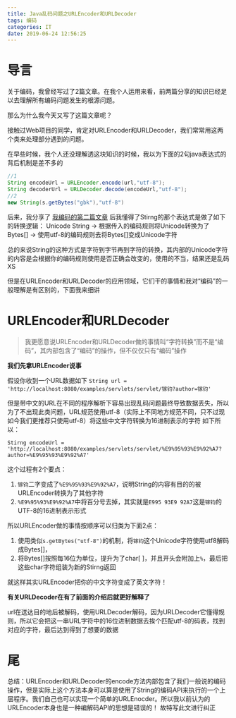 ```yaml
---
title: Java乱码问题之URLEncoder和URLDecoder
tags: 编码
categories: IT
date: 2019-06-24 12:56:25
---
```


# 导言

关于编码，我曾经写过了2篇文章。在我个人运用来看，前两篇分享的知识已经足以去理解所有编码问题发生的根源问题。

那么为什么我今天又写了这篇文章呢？

接触过Web项目的同学，肯定对URLEncoder和URLDecoder，我们常常用这两个类来处理部分遇到的问题。

在早些时候，我个人还没理解透这块知识的时候，我以为下面的2句java表达式的背后机制是差不多的

```java
//1
String encodeUrl = URLEncoder.encode(url,"utf-8");
String decoderUrl = URLDecoder.decode(encodeUrl,"utf-8");
//2
new String(s.getBytes("gbk"),"utf-8")

```
后来，我分享了 [我编码的第二篇文章](https://zazalu.space/2019/06/15/Java%E7%9A%84%E5%AD%97%E7%AC%A6%E7%BC%96%E7%A0%81%E9%97%AE%E9%A2%98%E4%B8%80%E8%AF%AD%E9%81%93%E7%A0%B4-GBK-UTF%E7%AD%89%E5%B8%B8%E7%94%A8%E7%BC%96%E7%A0%81/) 
后我懂得了Stirng的那个表达式是做了如下的转换逻辑：
Unicode String  ->  根据传入的编码规则将Unicode转换为了Bytes[]  ->  使用utf-8的编码规则去将Bytes[]变成Unicode字符

总的来说String的这种方式是字符到字节再到字符的转换，其内部的Unicode字符的内容是会根据你的编码规则使用是否正确会改变的，使用的不当，结果还是乱码XS

但是在URLEncoder和URLDecoder的应用领域，它们干的事情和我对“编码”的一般理解是有区别的，下面我来细讲

# URLEncoder和URLDecoder

>我更愿意说URLEncoder和URLDecoder做的事情叫“字符转换”而不是“编码”，其内部包含了“编码”的操作，但不仅仅只有“编码”操作

**我们先拿URLEncoder说事**

假设你收到一个URL数据如下
`String url = 'http://localhost:8080/examples/servlets/servlet/镓钧?author=镓钧'`

但是带中文的URL在不同的程序解析下容易出现乱码问题最终导致数据丢失，所以为了不出现此类问题，URL规范使用utf-8（实际上不同地方规范不同，只不过现如今我们更推荐只使用utf-8）将这些中文字符转换为16进制表示的字符
如下所以：

`Stirng encodeUrl = 'http://localhost:8080/examples/servlets/servlet/%E9%95%93%E9%92%A7?author=%E9%95%93%E9%92%A7'`

这个过程有2个要点：
1. `镓钧`二字变成了`%E9%95%93%E9%92%A7`，说明String的内容有目的的被URLEncoder转换为了其他字符
2. `%E9%95%93%E9%92%A7`中将百分号去掉，其实就是`E995 93E9 92A7`这是`镓钧`的UTF-8的16进制表示形式

所以URLEncoder做的事情按顺序可以归类为下面2点：
1. 使用类似`s.getBytes("utf-8")`的机制，将`镓钧`这个Unicode字符使用utf8解码成Bytes[]，
2. 将Bytes[]按照每16位为单位，提升为了char[ ]，并且开头会附加上`%`，最后把这些char字符组装为新的Stirng返回

就这样其实URLEncoder把你的中文字符变成了英文字符！

**有关URLDecoder在有了前面的介绍后就更好解释了**

url在送达目的地后被解码，使用URLDecoder解码，因为URLDecoder它懂得规则，所以它会把这一串URL字符中的16位进制数据去挨个匹配utf-8的码表，找到对应的字符，最后达到得到了想要的数据

# 尾

总结：URLEncoder和URLDecoder的encode方法内部包含了我们一般说的编码操作，但是实际上这个方法本身可以算是使用了String的编码API来执行的一个上层程序。我们自己也可以实现一个简单的URLEnocder。所以我以前认为的URLEncoder本身也是一种编解码API的思想是错误的！ 故特写此文进行纠正


